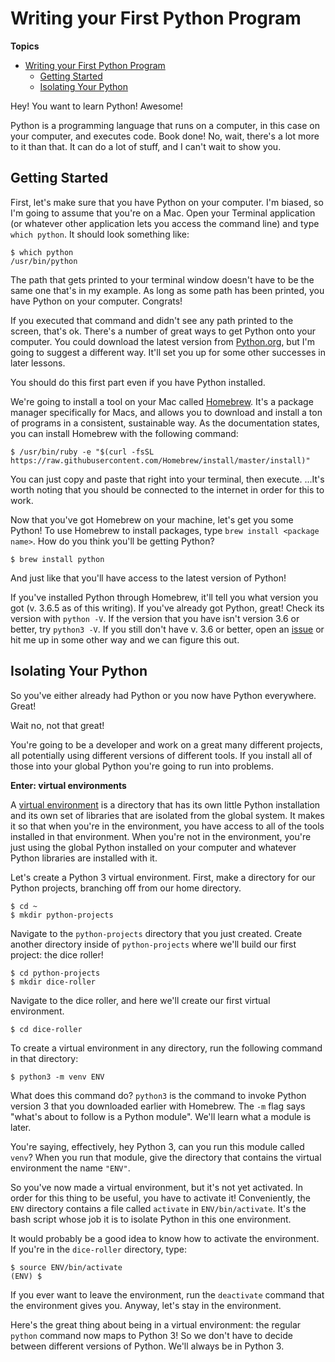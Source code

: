 # Writing your First Python Program

**Topics**

- [Writing your First Python Program](#writing-your-first-python-program)
    - [Getting Started](#getting-started)
    - [Isolating Your Python](#isolating-your-python)

Hey!
You want to learn Python!
Awesome!

Python is a programming language that runs on a computer, in this case on your computer, and executes code.
Book done!
No, wait, there's a lot more to it than that.
It can do a lot of stuff, and I can't wait to show you.

## Getting Started

First, let's make sure that you have Python on your computer.
I'm biased, so I'm going to assume that you're on a Mac.
Open your Terminal application (or whatever other application lets you access the command line) and type `which python`.
It should look something like:

```
$ which python
/usr/bin/python
```

The path that gets printed to your terminal window doesn't have to be the same one that's in my example.
As long as some path has been printed, you have Python on your computer.
Congrats!

If you executed that command and didn't see any path printed to the screen, that's ok.
There's a number of great ways to get Python onto your computer.
You could download the latest version from [Python.org](https://www.python.org/), but I'm going to suggest a different way.
It'll set you up for some other successes in later lessons.

You should do this first part even if you have Python installed.

We're going to install a tool on your Mac called [Homebrew](https://brew.sh/).
It's a package manager specifically for Macs, and allows you to download and install a ton of programs in a consistent, sustainable way.
As the documentation states, you can install Homebrew with the following command:

```
$ /usr/bin/ruby -e "$(curl -fsSL https://raw.githubusercontent.com/Homebrew/install/master/install)"
```

You can just copy and paste that right into your terminal, then execute.
...It's worth noting that you should be connected to the internet in order for this to work.

Now that you've got Homebrew on your machine, let's get you some Python!
To use Homebrew to install packages, type `brew install <package name>`.
How do you think you'll be getting Python?

```
$ brew install python
```

And just like that you'll have access to the latest version of Python!

If you've installed Python through Homebrew, it'll tell you what version you got (v. 3.6.5 as of this writing).
If you've already got Python, great!
Check its version with `python -V`.
If the version that you have isn't version 3.6 or better, try `python3 -V`.
If you still don't have v. 3.6 or better, open an [issue](https://github.com/nhuntwalker/python-thirty-minutes/issues) or hit me up in some other way and we can figure this out.

## Isolating Your Python

So you've either already had Python or you now have Python everywhere.
Great!

Wait no, not that great!

You're going to be a developer and work on a great many different projects, all potentially using different versions of different tools.
If you install all of those into your global Python you're going to run into problems.

**Enter: virtual environments**

A [virtual environment](https://docs.python.org/3/tutorial/venv.html) is a directory that has its own little Python installation and its own set of libraries that are isolated from the global system.
It makes it so that when you're in the environment, you have access to all of the tools installed in that environment.
When you're not in the environment, you're just using the global Python installed on your computer and whatever Python libraries are installed with it.

Let's create a Python 3 virtual environment.
First, make a directory for our Python projects, branching off from our home directory.

```
$ cd ~
$ mkdir python-projects
```

Navigate to the `python-projects` directory that you just created.
Create another directory inside of `python-projects` where we'll build our first project: the dice roller!

```
$ cd python-projects
$ mkdir dice-roller
```

Navigate to the dice roller, and here we'll create our first virtual environment.

```
$ cd dice-roller
```

To create a virtual environment in any directory, run the following command in that directory:

```
$ python3 -m venv ENV
```

What does this command do?
`python3` is the command to invoke Python version 3 that you downloaded earlier with Homebrew.
The `-m` flag says "what's about to follow is a Python module".
We'll learn what a module is later.

You're saying, effectively, hey Python 3, can you run this module called `venv`?
When you run that module, give the directory that contains the virtual environment the name `"ENV"`.

So you've now made a virtual environment, but it's not yet activated.
In order for this thing to be useful, you have to activate it!
Conveniently, the `ENV` directory contains a file called `activate` in `ENV/bin/activate`.
It's the bash script whose job it is to isolate Python in this one environment.

It would probably be a good idea to know how to activate the environment.
If you're in the `dice-roller` directory, type:

```
$ source ENV/bin/activate
(ENV) $
```

If you ever want to leave the environment, run the `deactivate` command that the environment gives you.
Anyway, let's stay in the environment.

Here's the great thing about being in a virtual environment: the regular `python` command now maps to Python 3!
So we don't have to decide between different versions of Python.
We'll always be in Python 3.

